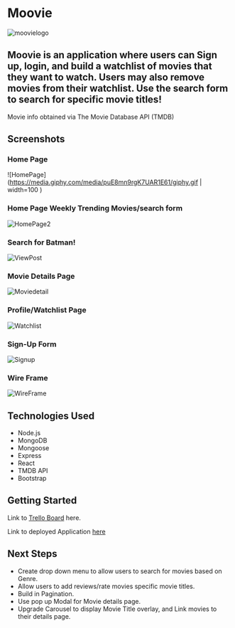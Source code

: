 # Moovie

![moovielogo](https://i.imgur.com/fwDSUCM.png)
## Moovie is an application where users can Sign up, login, and build a watchlist of movies that they want to watch. Users may also remove movies from their watchlist. Use the search form to search for specific movie titles!

Movie info obtained via The Movie Database API (TMDB)


## Screenshots

### Home Page
![HomePage](https://media.giphy.com/media/puE8mn9rgK7UAR1E61/giphy.gif | width=100 )

### Home Page Weekly Trending Movies/search form
![HomePage2](https://i.imgur.com/NwgdgHj.png)

### Search for Batman!
![ViewPost](https://i.imgur.com/pwd4I94.jpg)

### Movie Details Page
![Moviedetail](https://i.imgur.com/BUFPdmR.png)

### Profile/Watchlist Page
![Watchlist](https://i.imgur.com/cDDyVoa.png)

### Sign-Up Form
![Signup](https://i.imgur.com/jcDqUBF.png)

### Wire Frame 
![WireFrame](https://i.imgur.com/GBlUNAj.png)

## Technologies Used

- Node.js
- MongoDB
- Mongoose
- Express
- React
- TMDB API
- Bootstrap

## Getting Started

Link to [Trello Board](https://trello.com/b/6UZMdcRC/project-4) here.

Link to deployed Application [here](https://m00vieapp.herokuapp.com/)


## Next Steps

- Create drop down menu to allow users to search for movies based on Genre.
- Allow users to add reviews/rate movies specific movie titles.
- Build in Pagination.
- Use pop up Modal for Movie details page.
- Upgrade Carousel to display Movie Title overlay, and Link movies to their details page.
